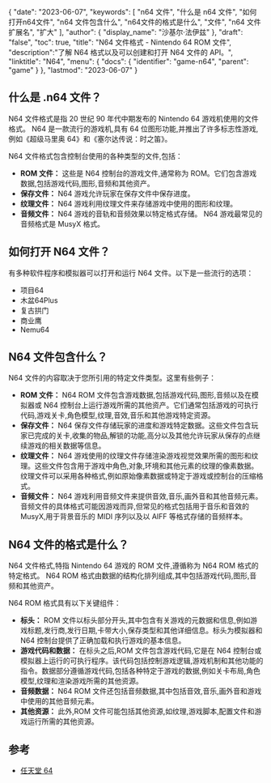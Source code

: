 {
"date": "2023-06-07",
  "keywords": [
"n64 文件",
"什么是 n64 文件",
"如何打开n64文件",
"n64 文件包含什么",
"n64文件的格式是什么",
"文件",
"n64 文件扩展名",
"扩大"
],
  "author": {
"display_name": "沙基尔·法伊兹"
},
"draft": "false",
"toc": true,
"title": "N64 文件格式 - Nintendo 64 ROM 文件",
  "description":"了解 N64 格式以及可以创建和打开 N64 文件的 API。",
"linktitle": "N64",
  "menu": {
    "docs": {
      "identifier": "game-n64",
"parent": "game"
}
},
"lastmod": "2023-06-07"
}

## 什么是 .n64 文件？

N64 文件格式是指 20 世纪 90 年代中期发布的 Nintendo 64 游戏机使用的文件格式。 N64 是一款流行的游戏机,具有 64 位图形功能,并推出了许多标志性游戏,例如《超级马里奥 64》和《塞尔达传说：时之笛》。

N64 文件格式包含控制台使用的各种类型的文件,包括：

- **ROM 文件：** 这些是 N64 控制台的游戏文件,通常称为 ROM。它们包含游戏数据,包括游戏代码,图形,音频和其他资产。
- **保存文件：** N64 游戏允许玩家在保存文件中保存进度。
- **纹理文件：** N64 游戏利用纹理文件来存储游戏中使用的图形和纹理。
- **音频文件：** N64 游戏的音轨和音频效果以特定格式存储。 N64 游戏最常见的音频格式是 MusyX 格式。

## 如何打开 N64 文件？

有多种软件程序和模拟器可以打开和运行 N64 文件。以下是一些流行的选项：

- 项目64
- 木盆64Plus
- 复古拱门
- 商业鹰
- Nemu64

## N64 文件包含什么？

N64 文件的内容取决于您所引用的特定文件类型。这里有些例子：

- **ROM 文件：** N64 ROM 文件包含游戏数据,包括游戏代码,图形,音频以及在模拟器或 N64 控制台上运行游戏所需的其他资产。它们通常包括游戏的可执行代码,游戏关卡,角色模型,纹理,音效,音乐和其他游戏特定资源。
- **保存文件：** N64 保存文件存储玩家的进度和游戏特定数据。这些文件包含玩家已完成的关卡,收集的物品,解锁的功能,高分以及其他允许玩家从保存的点继续游戏的相关数据等信息。
- **纹理文件：** N64 游戏使用的纹理文件存储渲染游戏视觉效果所需的图形和纹理。这些文件包含用于游戏中角色,对象,环境和其他元素的纹理的像素数据。纹理文件可以采用各种格式,例如原始像素数据或特定于游戏或控制台的压缩格式。
- **音频文件：** N64 游戏利用音频文件来提供音效,音乐,画外音和其他音频元素。音频文件的具体格式可能因游戏而异,但常见的格式包括用于音乐和音效的 MusyX,用于背景音乐的 MIDI 序列以及以 AIFF 等格式存储的音频样本。

## N64 文件的格式是什么？

N64 文件格式,特指 Nintendo 64 游戏的 ROM 文件,遵循称为 N64 ROM 格式的特定格式。 N64 ROM 格式由数据的结构化排列组成,其中包括游戏代码,图形,音频和其他资产。

N64 ROM 格式具有以下关键组件：

- **标头：** ROM 文件以标头部分开头,其中包含有关游戏的元数据和信息,例如游戏标题,发行商,发行日期,卡带大小,保存类型和其他详细信息。标头为模拟器和 N64 控制台提供了正确加载和执行游戏的基本信息。
- **游戏代码和数据：** 在标头之后,ROM 文件包含游戏代码,它是在 N64 控制台或模拟器上运行的可执行程序。该代码包括控制游戏逻辑,游戏机制和其他功能的指令。数据部分遵循游戏代码,包括各种特定于游戏的数据,例如关卡布局,角色模型,纹理和渲染游戏所需的其他资源。
- **音频数据：** N64 ROM 文件还包括音频数据,其中包括音效,音乐,画外音和游戏中使用的其他音频元素。
- **其他资源：** 此外,ROM 文件可能包括其他资源,如纹理,游戏脚本,配置文件和游戏运行所需的其他资源。

## 参考
* [任天堂 64](https://en.wikipedia.org/wiki/Nintendo_64)

